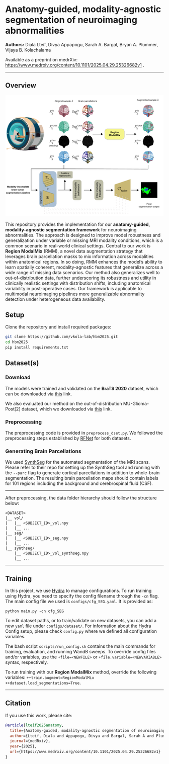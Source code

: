 # Anatomy-guided, modality-agnostic segmentation of neuroimaging abnormalities

**Authors:** Diala Lteif, Divya Appapogu, Sarah A. Bargal, Bryan A. Plummer, Vijaya B. Kolachalama  

Available as a preprint on medrXiv: https://www.medrxiv.org/content/10.1101/2025.04.29.25326682v1 .

---

## Overview

![image](absFig.png)

This repository provides the implementation for our **anatomy-guided, modality-agnostic segmentation framework** for neuroimaging abnormalities. The approach is designed to improve model robustness and generalization under variable or missing MRI modality conditions, which is a common scenario in real-world clinical settings. Central to our work is **Region ModalMix** (RMM), a novel data augmentation strategy that leverages brain parcellation masks to mix information across modalities within anatomical regions. In so doing, RMM enhances the model’s ability to learn spatially coherent, modality-agnostic features that generalize across a wide range of missing data scenarios.
Our method also generalizes well to out-of-distribution data, further underscoring its robustness and utility in clinically realistic settings with distribution shifts, including anatomical variability in post-operative cases.
Our framework is applicable to multimodal neuroimaging pipelines more generalizable abnormality detection under heterogeneous data availability. 

## Setup

Clone the repository and install required packages:

```bash
git clone https://github.com/vkola-lab/hbm2025.git
cd hbm2025
pip install requirements.txt

```

## Dataset(s)

### Download

The models were trained and validated on the **BraTS 2020** dataset, which can be downloaded via [this](https://www.med.upenn.edu/cbica/brats2020/data.html) link.

We also evaluated our method on the out-of-distribution MU-Glioma-Post[2] dataset, which we downloaded via [this](https://www.cancerimagingarchive.net/collection/mu-glioma-post/) link. 

### Preprocessing

The preprocessing code is provided in `preprocess_dset.py`. We followed the preprocessing steps established by [RFNet](https://github.com/dyh127/RFNet) for both datasets.

### Generating Brain Parcellations

We used [SynthSeg](https://github.com/BBillot/SynthSeg) for the automated segmentation of the MRI scans. Please refer to their repo for setting up the SynthSeg tool and running with the `--parc` flag to generate cortical parcellations in addition to whole-brain segmentation. The resulting brain parcellation maps should contain labels for 101 regions including the background and cerebrospinal fluid (CSF).

***

After preprocessing, the data folder hierarchy should follow the structure below:
```
<DATASET>
|__ vol/
|   |__ <SUBJECT_ID>_vol.npy
|   |__ ...
|__ seg/
|   |__ <SUBJECT_ID>_seg.npy
|   |__ ...
|__ synthseg/
    |__ <SUBJECT_ID>_vol_synthseg.npy
    |__ ...

```

---

## Training

In this project, we use [Hydra](https://hydra.cc/) to manage configurations. To run training using Hydra, you need to specify the config filename through the `-cn` flag. The main config file we used is `configs/cfg_SEG.yaml`. It is provided as:
```
python main.py -cn cfg_SEG 
```

To edit dataset paths, or to train/validate on new datasets, you can add a new `yaml` file under `configs/dataset/`. For information about the Hydra Config setup, please check `config.py` where we defined all configuration variables.

The bash script `scripts/run_config.sh` contains the main commands for training, evaluation, and running WandB sweeps. To override config files and/or variables, use the `+file=<NEWFILE>` or `+file.variable=<NEWVARIABLE>` syntax, respectively.

To run training with our **Region ModalMix** method, override the following variables: ``++train.augment=RegionModalMix ++dataset.load_segmentations=True``.

---

## Citation

If you use this work, please cite:

```bibtex
@article{lteif2025anatomy,
  title={Anatomy-guided, modality-agnostic segmentation of neuroimaging abnormalities},
  author={Lteif, Diala and Appapogu, Divya and Bargal, Sarah A and Plummer, Bryan A and Kolachalama, Vijaya B},
  journal={medRxiv},
  year={2025},
  url={https://www.medrxiv.org/content/10.1101/2025.04.29.25326682v1}
}
```

